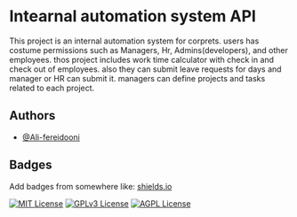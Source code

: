 # Intearnal automation system API

This project is an internal automation system for corprets.
users has costume permissions such as Managers, Hr, Admins(developers), and  other employees. 
thos project includes work time calculator with check in and check out of employees. also they can submit leave requests for days and manager or HR can submit it. 
managers can define projects and tasks related to each project.

## Authors

- [@Ali-fereidooni](https://www.github.com/ali-fereidooni)


## Badges

Add badges from somewhere like: [shields.io](https://shields.io/)

[![MIT License](https://img.shields.io/badge/License-MIT-green.svg)](https://choosealicense.com/licenses/mit/)
[![GPLv3 License](https://img.shields.io/badge/License-GPL%20v3-yellow.svg)](https://opensource.org/licenses/)
[![AGPL License](https://img.shields.io/badge/license-AGPL-blue.svg)](http://www.gnu.org/licenses/agpl-3.0)

